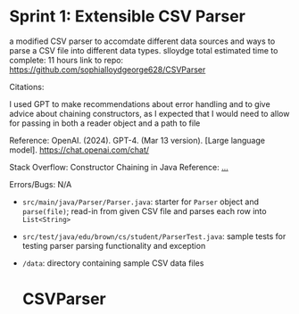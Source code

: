 # Sprint 1: Extensible CSV Parser 
a modified CSV parser to accomdate different data sources and ways to parse a CSV file into different data types. 
slloydge 
total estimated time to complete: 11 hours 
link to repo: https://github.com/sophialloydgeorge628/CSVParser

Citations: 

I used GPT to make recommendations about error handling and to give advice about chaining constructors, as I expected that I would need to allow for passing in both a reader object and a path to file 

Reference: OpenAI. (2024). GPT-4. (Mar 13 version). [Large language model]. https://chat.openai.com/chat/


Stack Overflow: Constructor Chaining in Java
Reference: <a href="https://stackoverflow.com/questions/285177/how-do-i-call-one-constructor-from-another-in-java">...</a>

Errors/Bugs: N/A 
- `src/main/java/Parser/Parser.java`: starter for `Parser` object and `parse(file)`; read-in from given CSV file and parses each row into `List<String>`
- `src/test/java/edu/brown/cs/student/ParserTest.java`: sample tests for testing parser parsing functionality and exception 
- `/data`: directory containing sample CSV data files 

   # CSVParser
